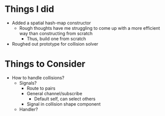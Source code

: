 # Things I did
* Added a spatial hash-map constructor
    * Rough thoughts have me struggling to come up with a more efficient way than constructing from scratch
        * Thus, build one from scratch
* Roughed out prototype for collision solver

# Things to Consider
* How to handle collisions?
    * Signals?
        * Route to pairs
        * General channel/subscribe
            * Default self, can select others
        * Signal in collision shape component
    * Handler?
